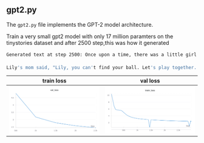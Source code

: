 ## gpt2.py

The `gpt2.py` file implements the GPT-2 model architecture.


Train a very small gpt2 model with only 17 million paramters on the tinystories dataset and after 2500 step,this was how it generated 

```bash
Generated text at step 2500: Once upon a time, there was a little girl named Lily. She loved to play outside and explore the garden. One day, she found a big tree with lots of flowers. She wanted to see it out and see what was inside. She ran very fast and saw a bug that wanted to keep its friend. 

Lily's mom said, "Lily, you can't find your ball. Let's play together. Do you want to share it?". 
```

| train loss | val loss | 
|---------|----------|
| ![gpt2train_loss](images/gpt2_train_loss.png) | ![gpt2val_loss](images/gpt2_val_loss.png) |

